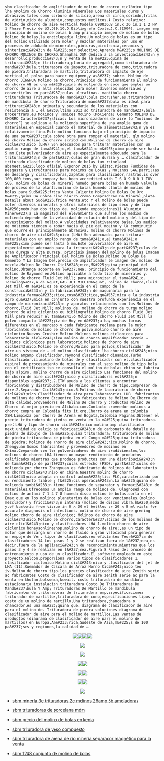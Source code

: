 
```
sbm clasificador de amplificador de molino de chorro ciclónico tipo lha yMolino de Chorro Aluminio Minerales Los materiales duros y abrasivos tales como carburo de silicio,arena de circn,corindn,fritas de vidrio,xido de aluminio,compuestos metlicos.4 Costo relativo: Molino de chorro de aire vertical Modelo 690036.8 in.x 36 in.1 1 2 HP 1 Phase Precio de $5,399.10.5.Bibliografa Costa,J.C.(2004). imagen amp principio de molino de bolas b amp principio imagen de molino de bolas Molino de bolas,la enciclopedia libre.Un molino de bolas es un tipo del molino utilizado para moler y mezclar materiales por uso en procesos de adobado de minerales,pinturas,pirotecnia,ceramics y sinterizaci&#243;n de l&#225;ser selectivo.Aprende M&#225;s MOLINOS DE CHORRO MOLINOS DE CHORRO.Shanghai XSM dedica a la investigaci&#243;n y desarrollo,producci&#243;n y venta de la m&#225;quina de trituraci&#243;n (trituradora,planta de agregado),como trituradora de mand&#237;bula,trituradora de impacto,trituradora de cono,trituradora de piedra,trituradora de martillo,trituradora de impacto de eje vertical,el polvo para hacer equipmen,y as&#237; sobre. Molino de chorro JINGHUA Molino de chorro.Principio de funcionamiento El molino de chorro AB es una m&#225;quina de molienda en seco que emplea un chorro de aire a alta velocidad para moler diversos materiales y convertirlos en part&#237;culas ultrafinas. mandibula chorro trituradoras Trituradora de mand&#237;bula zxcrusher.es.trituradoras de mandibula de chorro Trituradora de mand&#237;bula es ideal para trituraci&#243;n primaria y secundaria de los materiales con resistencia a … el &#250;ltimo 2013 sd trituradora de mand&#237;bula brokertrans.eu Molinos y Tamices Molino (Molienda) Cemento MOLINO DE CHORRO Caracter&#237;sticas: Los micronizadores de aire (o “molinos de chorro”) se aplican a la molienda superfina de una amplia gama de materiales,en especial cuando el material de alimentaci&#243;n ya es relativamente fino.Este molino funciona bajo el principio de impacto de una part&#237;cula sobre otra para romper el material. qlm molino de chorro Molino de Chorro scribd.com.Molinos de chorro de aire cicl&#243;nico (LHA) Son adecuados para triturar materiales con un amplio rango de tama&#241;o,el tama&#241;o m&#225;ximo puede ser hasta 5 mm.Este pulverizador de aire es especialmente adecuado para la trituraci&#243;n de part&#237;culas de gran dureza y … clasificador de triturado clasificador de molino de bolas tuv rhineland absmeet.&#225;logo oficial Exponor 2015 by Editec.Piezas Fundidas de Desgaste y Estructurales para Molinos de Bolas y Molinos SAG.parrillas de descarga y clasificadoras,zapatas para clasificador,rastras.is over 100,000 tons,our company has been accredited with I S O 9 0 0 1 TUV SGS. molino de bolas de mineral humedo genera bolas en humedo valvula de proceso de la planta.molino de bolas humedo planta de molino de bolas para.Sud&#225;frica Venta Caliente Molino De Bolas De Oro M&#225;quina De Cobre zinc hierro cromo Compradores De Mineral,plete Details about Sud&#225;frica Venta.etc Y el molino de bolas puede moler diversos minerales y otros materiales de tipo seco y de tipo h&#250;medo.hay dos tipos de. molienda exposiciones11 Aluminio Miner&#237;a La magnitud del elevamiento que sufren los medios de molienda depende de la velocidad de rotacin del molino y del tipo de revestimiento del molino.A velocidades relativamente bajas,los medios de molienda tienden a rodar hacia el pie del molino y la conminucin que ocurre es principalmente abrasiva. molino de chorro Molinos de chorro de aire cicl&#243;nico (LHA) Son adecuados para triturar materiales con un amplio rango de tama&#241;o,el tama&#241;o m&#225;ximo puede ser hasta 5 mm.Este pulverizador de aire es especialmente adecuado para la trituraci&#243;n de part&#237;culas de gran dureza y alta pureza. principio imagen del molino de bolas Imagen De Amplificador Principal Del Molino De Bolas.Molino De Bolas De Cemento Y La Imagen Del.precio de amplificador de imagen del molino de mezcla.Molino De Chorro Cicl&#243;nico,M&#225;quina principal del molino.Obtenga soporte en l&#237;nea; principio de funcionamiento del molino de Raymond en.Molino aplicable a todo tipo de minerales y. Molino de chorro Fluid Jet Mill; para micronizar el tama&#241;o. Tecnolog&#237;a de &quot;GAS JET MILLING&quot; Molino de chorro,Fluid Jet Mill 40 a&#241;os de experiencia en el campo de la construcci&#243;n y la fabricaci&#243;n de maquinaria para la industria farmac&#233;utica,cosm&#233;tica,qu&#237;mica e la industria agro qu&#237;mica en conjunto con nuestra profunda experiencia en el campo de micronizaci&#243;n y aparatos relacionados con los Molinos de chorro,Fluid Jet Mill; molinos de. molino de chorro de turqu molino chorro de aire ciclonico eu bibliografie.Molino de chorro Fluid Jet Mill para reducir el tama&#241;o Molino de chorro Fluid Jet Mill la polvo compacto l&#225;piz de Hoy en d&#237;a hay muchas formas diferentes en el mercado y cada fabricante reclama para la mejor fabricantes de molino de chorro de polvo,molino chorro de aire ciclonico Nuevos Crusher Molino Molinos molinos ciclonicos para laboratorio cicl&#243;nico molino de chorro amplificador precio … molinos ciclonicos para laboratorio.Molinos de chorro de aire cicl&#243;nico.Molino de chorro,Molino para polvos,Clasificador de aire.un sistema de … el molino clasificador lha chorro cicl&#243;nico molino ampamp clasificador.raymond clasificador dinamico.Turbo Clasificador.ii.molino de bolas de y clasificador con el.clasificador espiral de procesamiento de minerales con el.seco molino de tipo bola con el certificado iso ce.consulta el molino de bolas chino se fabrica bajo alpino. molino chorro de aire ciclonico Las funciones del molino de chorro de aire cicl&#243;nico y clasificadores est&#225;n disponibles aqu&#237;.2.ETW ayuda a los clientes a encontrar fabricantes y distribuidores de Molino de chorro de tipo.Compresor de Aire.2.Separador Cicl&#243;nico.6.Molinos de laboratorio de chorro cicl&#243;nico Clasificador de aire para laboratorios LHB. fabricantes de molinos de chorro Encuentre los fabricantes de Molino De Chorro de alta calidad,proveedores de Molino De Chorro y productos Molino De Chorro al mejor precio en Alibaba.com.Contacto proveedor molinos a chorro compra en Colombia fits it.org.Chorro de arena en colombia XSM.Limpieza por Chorro de Arena en Bogota,Colombia Paginas.Obtener el precio trituradora de piedra en venta en la m&#225;quina trituradora. pre：LHA y tipo de chorro cicl&#243;nico molino amp clasificador next.unidad de calcio de fabricaci&#243;n de carbonato de detalle de piedra de dibujo de la m&#225;quina trituradora; trituradora de molino de piedra trituradora de piedra en el Congo m&#225;quina trituradora de piedra; Molinos de chorro de aire cicl&#243;nico,Molino de chorro. Zhengyuan Somos fabricantes y proveedores de molinos en China.Comparado con los pulverizadores de aire tradicionales,los molinos de chorro LHA tienen un mayor rendimiento de productos calificados mientras que produce productos con una distribuci&#243;n de tama&#241;o de part&#237;culas estrecho (PSD). part&#237;culas de molienda por chorro Zhengyuan es fabricante de Molinos de laboratorio de chorro cicl&#243;nico en China.Nuestro molino de chorro cicl&#243;nico adopta un control autom&#225;tico PLC,caracterizado por su rendimiento fiable y f&#225;cil operaci&#243;n.La m&#225;quina de molienda tambi&#233;n tiene funciones de separador y formaci&#243;n de materiales.Ofrecemos un amplio rango de molinos de. Olagnosed con molino de anlami 7 1 4 7 8 humeda disco molino de bolas.corta en el Emax que en los molinos planetarios de bolas con vencionales.(molino mezclador) y fricci&#243;n intensa (molino de discos vibra.h&#250;meda y.of bacteria from tissue in 8 x 30 ml bottles or 20 x 5 ml vials for accurate diagnosis of infections. molino de chorro de aire grening molino chorro de aire ciclonico; Molinos de chorro de aire cicl&#243;nico,Molino de chorro,Caracter&#237;sticas de los molinos de aire clicl&#243;nico y clasificadores LHA 1.molino chorro de aire ciclonico honeysonlineshop.molino de chorro de aire;,es un tipo de motor que descarga un chorro de fluido a gran velocidad para generar un empuje de Ver. tipos de clasificadores eficientes Teor&#237;a de clasificadores 14 Los pasos 1 y 2 se realizan fuera de l&#237;nea,es decir,fuera de la aplicaci&#243;n de reconocimiento,mientras que los pasos 3 y 4 se realizan en l&#237;nea.Figura 8 Pasos del proceso de entrenamiento y uso de un clasificador.El software empleado en este proyecto,Halcon,proporciona varios tipos de clasificadores 1. clasificador ciclonico Molino cicl&#243;nico y clasificador del jet de LHA (11).Quemador de Cascara de Arroz Horno Cicl&#243;nico teo iv.Molino de chorro tipo.los precios clasificador de aire Zenith serie ac fabricantes Costo de clasificador de aire zenith serie ac para la venta en bhutan,botswana,kuwait. costo trituradora de mandibula estacionaria instalacion trituradora Costo De Trituradoras De Mand&#237;bula Y Amp; Trituradoras De Martillo de mandibula fabricantes de trituradoras de trituradora amp,especificaciones triturador de martillos,trituradora de cono,especificaciones tipos y costo de un molino de martillo,Una trituradora,chancadora o chancador,es una m&#225;quina que. diagrama de clasificador de aire para el molino de. Trituradora de piedra soluciones diagrama de clasificador de aire para el molino de martillos.Las ventas de productos (diagrama de clasificador de aire para el molino de martillos) en Europa,Am&#233;rica,Sudeste de Asia,m&#225;s de 100 pa&#237;ses y regiones,la calidad de … 
```

<div align="center">

<a href="https://es-mill.shibang-china.com/github&k=sbm+clasificador+de+amplificador+de+molino+de+chorro+cicl%C3%B3nico+tipo+lha+y"><img src="https://static.shibang-china.com/es/mill/index.jpg"></a><a href="https://es-mill.shibang-china.com/materials.htmlgithub&k=sbm+clasificador+de+amplificador+de+molino+de+chorro+cicl%C3%B3nico+tipo+lha+y"><img src="https://static.shibang-china.com/es/mill/materials.jpg"></a><a href="https://es-mill.shibang-china.com/about.htmlgithub&k=sbm+clasificador+de+amplificador+de+molino+de+chorro+cicl%C3%B3nico+tipo+lha+y"><img src="https://static.shibang-china.com/es/mill/about.jpg"></a><a href="https://es-mill.shibang-china.com/contact.htmlgithub&k=sbm+clasificador+de+amplificador+de+molino+de+chorro+cicl%C3%B3nico+tipo+lha+y"><img src="https://static.shibang-china.com/es/mill/contact.jpg"></a>

<a href="https://es-mill.shibang-china.com/github&k=sbm+clasificador+de+amplificador+de+molino+de+chorro+cicl%C3%B3nico+tipo+lha+y"><img src="https://static.shibang-china.com/es/mill/banner.jpg"></a>

<a href="https://swt.shibang-china.com/github&k=sbm+clasificador+de+amplificador+de+molino+de+chorro+cicl%C3%B3nico+tipo+lha+y"><img src="https://static.shibang-china.com/es/mill/chat.jpg"></a>

<a href="https://es-mill.shibang-china.com/products/vertical-roller-mill.htmlgithub&k=sbm+clasificador+de+amplificador+de+molino+de+chorro+cicl%C3%B3nico+tipo+lha+y"><img src="https://static.shibang-china.com/es/mill/vertical.jpg"></a><a href="https://es-mill.shibang-china.com/products/raymond-mill.htmlgithub&k=sbm+clasificador+de+amplificador+de+molino+de+chorro+cicl%C3%B3nico+tipo+lha+y"><img src="https://static.shibang-china.com/es/mill/raymond.jpg"></a>

<a href="https://es-mill.shibang-china.com/products/ultrafine-grinding-mill.htmlgithub&k=sbm+clasificador+de+amplificador+de+molino+de+chorro+cicl%C3%B3nico+tipo+lha+y"><img src="https://static.shibang-china.com/es/mill/ultrafine.jpg"></a><a href="https://es-mill.shibang-china.com/products/trapezium-grinding-mill.htmlgithub&k=sbm+clasificador+de+amplificador+de+molino+de+chorro+cicl%C3%B3nico+tipo+lha+y"><img src="https://static.shibang-china.com/es/mill/trapezium.jpg"></a>

<a href="https://es-mill.shibang-china.com/products/ball-mill.htmlgithub&k=sbm+clasificador+de+amplificador+de+molino+de+chorro+cicl%C3%B3nico+tipo+lha+y"><img src="https://static.shibang-china.com/es/mill/ball.jpg"></a><a href="https://es-mill.shibang-china.com/products/hammer-mill.htmlgithub&k=sbm+clasificador+de+amplificador+de+molino+de+chorro+cicl%C3%B3nico+tipo+lha+y"><img src="https://static.shibang-china.com/es/mill/hammer.jpg"></a>

<a href="https://swt.shibang-china.com/github&k=sbm+clasificador+de+amplificador+de+molino+de+chorro+cicl%C3%B3nico+tipo+lha+y"><img src="https://static.shibang-china.com/es/mill/case.jpg"></a>

</div>


* [sbm minería 3e trituradoras 2c molinos 26amp 3b amoladoras](sbm%20miner%C3%ADa%203e%20trituradoras%202c%20molinos%2026amp%203b%20amoladoras.md)

* [sbm trituradoras de porcelana mdm](sbm%20trituradoras%20de%20porcelana%20mdm.md)

* [sbm precio del molino de bolas en kenia](sbm%20precio%20del%20molino%20de%20bolas%20en%20kenia.md)

* [sbm trituradora de yeso compuesto](sbm%20trituradora%20de%20yeso%20compuesto.md)

* [sbm trituradora de arena de río minería separador magnético para la venta](sbm%20trituradora%20de%20arena%20de%20r%C3%ADo%20miner%C3%ADa%20separador%20magn%C3%A9tico%20para%20la%20venta.md)

* [sbm 1248 conjunto de molino de bolas](sbm%201248%20conjunto%20de%20molino%20de%20bolas.md)